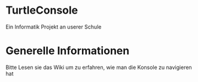# TurtleConsole
Ein Informatik Projekt an userer Schule

# Generelle Informationen
Bitte Lesen sie das Wiki um zu erfahren, wie man die Konsole zu navigieren hat
